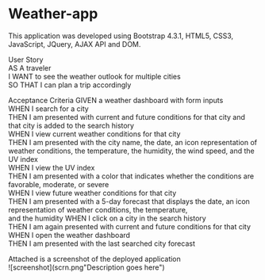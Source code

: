 # Weather-app

This application was developed using Bootstrap 4.3.1, HTML5, CSS3, JavaScript, JQuery, AJAX API and DOM.<br>

User Story<br>
AS A traveler<br>
I WANT to see the weather outlook for multiple cities<br>
SO THAT I can plan a trip accordingly<br>

Acceptance Criteria
GIVEN a weather dashboard with form inputs<br>
WHEN I search for a city<br>
THEN I am presented with current and future conditions for that city and that city is added to the search history<br>
WHEN I view current weather conditions for that city<br>
THEN I am presented with the city name, the date, an icon representation of weather conditions, the temperature, the humidity, the wind speed, and the UV index<br>
WHEN I view the UV index<br>
THEN I am presented with a color that indicates whether the conditions are favorable, moderate, or severe<br>
WHEN I view future weather conditions for that city<br>
THEN I am presented with a 5-day forecast that displays the date, an icon representation of weather conditions, the temperature, <br>and the humidity
WHEN I click on a city in the search history<br>
THEN I am again presented with current and future conditions for that city<br>
WHEN I open the weather dashboard<br>
THEN I am presented with the last searched city forecast<br>

Attached is a screenshot of the deployed application<br>
![screenshot](scrn.png"Description goes here")
